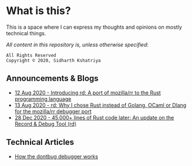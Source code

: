 # What is this?

This is a space where I can express my thoughts and opinions on mostly technical things.

_All content in this repository is, unless otherwise specified_:
```
All Rights Reserved
Copyright © 2020, Sidharth Kshatriya
```

## Announcements & Blogs

- [12 Aug 2020 - Introducing rd: A port of mozilla/rr to the Rust programming language](https://github.com/sidkshatriya/me/blob/master/001-rd-intro.md)
- [13 Aug 2020 - rd: Why I chose Rust instead of Golang, OCaml or Dlang for the mozilla/rr debugger port](https://github.com/sidkshatriya/me/blob/master/002-why-rust.md)
- [28 Dec 2020 - 45,000+ lines of Rust code later: An update on the Record & Debug Tool (rd)](https://github.com/sidkshatriya/me/blob/master/003-Rd-makes-significant-advances.md)

## Technical Articles
- [How the dontbug debugger works](https://github.com/sidkshatriya/dontbug/wiki/How-the-Dontbug-Debugger-works)
